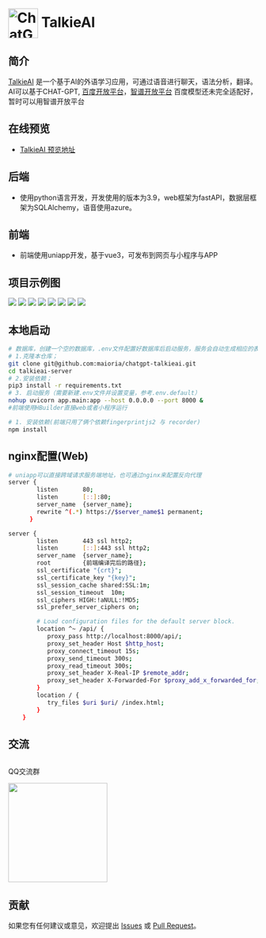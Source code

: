# <img src="https://qiniu.prejade.com/1597936949107363840/talkie/icon.png" width="60px" align="center" alt="ChatGPT-TalkieAI icon"> TalkieAI

## 简介
[TalkieAI](https://github.com/maioria/chatgpt-talkieai) 是一个基于AI的外语学习应用，可通过语音进行聊天，语法分析，翻译。
AI可以基于CHAT-GPT, [百度开放平台](https://console.bce.baidu.com/qianfan/ais/console/applicationConsole/application)，[智谱开放平台](https://open.bigmodel.cn/)
百度模型还未完全适配好，暂时可以用智谱开放平台
## 在线预览

- [TalkieAI 预览地址](https://talkie.prejade.com/)


## 后端
- 使用python语言开发，开发使用的版本为3.9，web框架为fastAPI，数据层框架为SQLAlchemy，语音使用azure。
## 前端
- 前端使用uniapp开发，基于vue3，可发布到网页与小程序与APP

## 项目示例图
![](https://qiniu.prejade.com/1597936949107363840/talkie/example_1.0/1694157163931.jpg)
![](https://qiniu.prejade.com/1597936949107363840/talkie/example_1.0/1694157303262.jpg)
![](https://qiniu.prejade.com/1597936949107363840/talkie/example_1.0/1694157403018.jpg)
![](https://qiniu.prejade.com/1597936949107363840/talkie/example_1.0/1694157941483.jpg)
![](https://qiniu.prejade.com/1597936949107363840/talkie/example_1.0/1694158152152.jpg)
![](https://qiniu.prejade.com/1597936949107363840/talkie/example_1.0/1694158389243.jpg)
![](https://qiniu.prejade.com/1597936949107363840/talkie/example_1.0/1694158406909.jpg)
![](https://qiniu.prejade.com/1597936949107363840/talkie/example_1.0/1694158468766.jpg)
## 本地启动
```bash
# 数据库，创建一个空的数据库，.env文件配置好数据库后启动服务，服务会自动生成相应的表
# 1.克隆本仓库；
git clone git@github.com:maioria/chatgpt-talkieai.git
cd talkieai-server
# 2.安装依赖；
pip3 install -r requirements.txt
# 3. 启动服务（需要新建.env文件并设置变量，参考.env.default）
nohup uvicorn app.main:app --host 0.0.0.0 --port 8000 &
#前端使用HBuilder直接web或者小程序运行

# 1. 安装依赖(前端只用了俩个依赖fingerprintjs2 与 recorder)
npm install
```

## nginx配置(Web)
```bash
# uniapp可以直接跨域请求服务端地址，也可通过nginx来配置反向代理
server {
        listen       80;
        listen       [::]:80;
        server_name  {server_name};
        rewrite ^(.*) https://$server_name$1 permanent;
      }

server {
        listen       443 ssl http2;
        listen       [::]:443 ssl http2;
        server_name  {server_name};
        root         {前端编译完后的路径};
        ssl_certificate "{crt}";
        ssl_certificate_key "{key}";
        ssl_session_cache shared:SSL:1m;
        ssl_session_timeout  10m;
        ssl_ciphers HIGH:!aNULL:!MD5;
        ssl_prefer_server_ciphers on;

        # Load configuration files for the default server block.
        location ^~ /api/ {
           proxy_pass http://localhost:8000/api/;
           proxy_set_header Host $http_host;
           proxy_connect_timeout 15s;
           proxy_send_timeout 300s;
           proxy_read_timeout 300s;
           proxy_set_header X-Real-IP $remote_addr;
           proxy_set_header X-Forwarded-For $proxy_add_x_forwarded_for;
        }
        location / {
           try_files $uri $uri/ /index.html;
        }
    }
```
## 交流
  <div style="display:flex;">
  	<div style="padding-right:24px;">
  		<p>QQ交流群</p>
      <img src="https://qiniu.prejade.com/1597936949107363840/talkie/WechatIMG158.jpg" style="width:200px" />
  	</div>
  </div>

## 贡献
如果您有任何建议或意见，欢迎提出 [Issues](https://github.com/maioria/chatgpt-talkieai/issues) 或 [ Pull Request](https://github.com/maioria/chatgpt-talkieai/pulls)。
